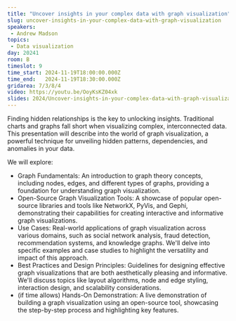 ```yaml
---
title: "Uncover insights in your complex data with graph visualization"
slug: uncover-insights-in-your-complex-data-with-graph-visualization
speakers:
 - Andrew Madson
topics:
 - Data visualization
day: 20241
room: B
timeslot: 9
time_start: 2024-11-19T18:00:00.000Z
time_end:   2024-11-19T18:30:00.000Z
gridarea: 7/3/8/4
video: https://youtu.be/OoyKsKZ04xk
slides: 2024/Uncover-insights-in-your-complex-data-with-graph-visualization.pdf
---
```


Finding hidden relationships is the key to unlocking insights. Traditional charts and graphs fall short when visualizing complex, interconnected data. This presentation will describe into the world of graph visualization, a powerful technique for unveiling hidden patterns, dependencies, and anomalies in your data.
 
We will explore:
 * Graph Fundamentals: An introduction to graph theory concepts, including nodes, edges, and different types of graphs, providing a foundation for understanding graph visualization.
 * Open-Source Graph Visualization Tools: A showcase of popular open-source libraries and tools like NetworkX, PyVis, and Gephi, demonstrating their capabilities for creating interactive and informative graph visualizations.
 * Use Cases: Real-world applications of graph visualization across various domains, such as social network analysis, fraud detection, recommendation systems, and knowledge graphs. We'll delve into specific examples and case studies to highlight the versatility and impact of this approach.
 * Best Practices and Design Principles: Guidelines for designing effective graph visualizations that are both aesthetically pleasing and informative. We'll discuss topics like layout algorithms, node and edge styling, interaction design, and scalability considerations.
 * (if time allows) Hands-On Demonstration: A live demonstration of building a graph visualization using an open-source tool, showcasing the step-by-step process and highlighting key features.
 